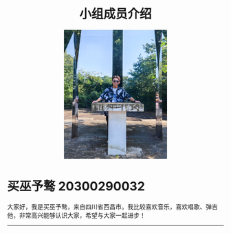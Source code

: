 <h1 align="center">小组成员介绍</h1>






<div align=center>
<img src="image_folder/maiwuyuao.jpg" width="240" height="300" align="bottom"/>
</div>
<h1 align="left">买巫予骜 20300290032</h1>

 <style>
 p text-indent:2em;
 </style>
<p align="left">大家好，我是买巫予骜，来自四川省西昌市。我比较喜欢音乐，喜欢唱歌、弹吉他，非常高兴能够认识大家，希望与大家一起进步！</p>

*****************

